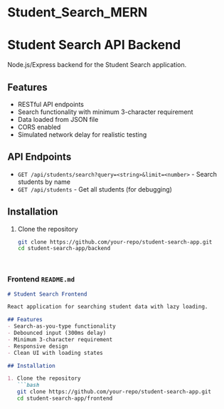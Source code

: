 # Student_Search_MERN

# Student Search API Backend

Node.js/Express backend for the Student Search application.

## Features
- RESTful API endpoints
- Search functionality with minimum 3-character requirement
- Data loaded from JSON file
- CORS enabled
- Simulated network delay for realistic testing

## API Endpoints
- `GET /api/students/search?query=<string>&limit=<number>` - Search students by name
- `GET /api/students` - Get all students (for debugging)

## Installation

1. Clone the repository
   ```bash
   git clone https://github.com/your-repo/student-search-app.git
   cd student-search-app/backend




### Frontend `README.md`

```markdown
# Student Search Frontend

React application for searching student data with lazy loading.

## Features
- Search-as-you-type functionality
- Debounced input (300ms delay)
- Minimum 3-character requirement
- Responsive design
- Clean UI with loading states

## Installation

1. Clone the repository
   ```bash
   git clone https://github.com/your-repo/student-search-app.git
   cd student-search-app/frontend
